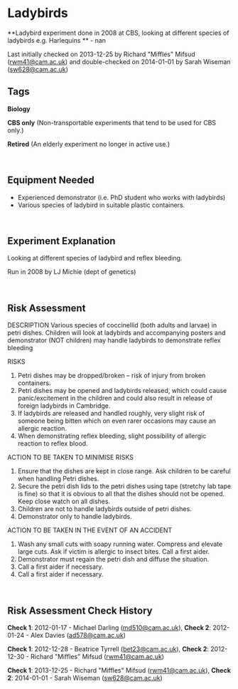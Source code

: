 # Ladybirds

**Ladybird experiment done in 2008 at CBS, looking at different species of ladybirds e.g. Harlequins ** - nan

Last initially checked on 2013-12-25 by Richard "Miffles" Mifsud (rwm41@cam.ac.uk) and double-checked on 2014-01-01 by Sarah Wiseman (sw628@cam.ac.uk)

## Tags
<!--- Start Tags (DO NOT REMOVE THIS COMMENT) --->

**Biology**

**CBS only** (Non-transportable experiments that tend to be used for CBS only.)

**Retired** (An elderly experiment no longer in active use.)
<!--- End Tags (DO NOT REMOVE THIS COMMENT) --->

<br/>

## Equipment Needed 
- Experienced demonstrator (i.e. PhD student who works with ladybirds)
- Various species of ladybird in suitable plastic containers.

<br/>

## Experiment Explanation 

Looking at different species of ladybird and reflex bleeding.

Run in 2008 by LJ Michie (dept of genetics)

<br/>

## Risk Assessment

DESCRIPTION
Various species of coccinellid (both adults and larvae) in petri dishes. Children will look at ladybirds and accompanying posters and demonstrator (NOT children) may handle ladybirds to demonstrate reflex bleeding

RISKS
1. Petri dishes may be dropped/broken – risk of injury from broken containers.
2. Petri dishes may be opened and ladybirds released, which could cause panic/excitement in the children and could also result in release of foreign ladybirds in Cambridge.
3. If ladybirds are released and handled roughly, very slight risk of someone being bitten which on even rarer occasions may cause an allergic reaction.
4. When demonstrating reflex bleeding, slight possibility of allergic reaction to reflex blood.

ACTION TO BE TAKEN TO MINIMISE RISKS
1. Ensure that the dishes are kept in close range. Ask children to be careful when handling Petri dishes.
2. Secure the petri dish lids to the petri dishes using tape (stretchy lab tape is fine) so that it is obvious to all that the dishes should not be opened. Keep close watch on all dishes.
3. Children are not to handle ladybirds outside of petri dishes.
4. Demonstrator only to handle ladybirds.

ACTION TO BE TAKEN IN THE EVENT OF AN ACCIDENT
1. Wash any small cuts with soapy running water. Compress and elevate large cuts. Ask if victim is allergic to insect bites. Call a first aider.
2. Demonstrator must regain the petri dish and diffuse the situation. 
3. Call a first aider if necessary.
4. Call a first aider if necessary.

<br/>

## Risk Assessment Check History 

**Check 1**: 2012-01-17 - Michael Darling (md510@cam.ac.uk), **Check 2**: 2012-01-24 - Alex Davies (ad578@cam.ac.uk)

**Check 1**: 2012-12-28 - Beatrice Tyrrell (bet23@cam.ac.uk), **Check 2**: 2012-12-30 - Richard "Miffles" Mifsud (rwm41@cam.ac.uk)

**Check 1**: 2013-12-25 - Richard "Miffles" Mifsud (rwm41@cam.ac.uk), **Check 2**: 2014-01-01 - Sarah Wiseman (sw628@cam.ac.uk)